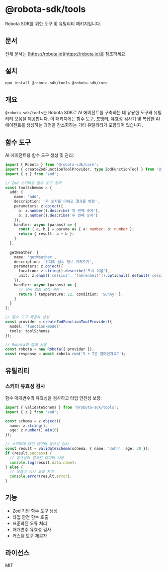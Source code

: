 # @robota-sdk/tools

Robota SDK를 위한 도구 및 유틸리티 패키지입니다.

## 문서

전체 문서는 [https://robota.io](https://robota.io)를 참조하세요.

## 설치

```bash
npm install @robota-sdk/tools @robota-sdk/core
```

## 개요

`@robota-sdk/tools`는 Robota SDK로 AI 에이전트를 구축하는 데 유용한 도구와 유틸리티 모음을 제공합니다. 이 패키지에는 함수 도구, 포맷터, 유효성 검사기 및 복잡한 AI 에이전트를 생성하는 과정을 간소화하는 기타 유틸리티가 포함되어 있습니다.

## 함수 도구

AI 에이전트용 함수 도구 생성 및 관리:

```typescript
import { Robota } from '@robota-sdk/core';
import { createZodFunctionToolProvider, type ZodFunctionTool } from '@robota-sdk/tools';
import { z } from 'zod';

// Zod 스키마로 함수 도구 정의
const toolSchemas = {
  add: {
    name: 'add',
    description: '두 숫자를 더하고 결과를 반환',
    parameters: z.object({
      a: z.number().describe('첫 번째 숫자'),
      b: z.number().describe('두 번째 숫자')
    }),
    handler: async (params) => {
      const { a, b } = params as { a: number; b: number };
      return { result: a + b };
    }
  },
  
  getWeather: {
    name: 'getWeather',
    description: '위치의 날씨 정보 가져오기',
    parameters: z.object({
      location: z.string().describe('도시 이름'),
      unit: z.enum(['celsius', 'fahrenheit']).optional().default('celsius')
    }),
    handler: async (params) => {
      // 날씨 조회 로직 구현
      return { temperature: 22, condition: 'Sunny' };
    }
  }
};

// 함수 도구 제공자 생성
const provider = createZodFunctionToolProvider({
  model: 'function-model',
  tools: toolSchemas
});

// Robota와 함께 사용
const robota = new Robota({ provider });
const response = await robota.run('5 + 7은 얼마인가요?');
```

## 유틸리티

### 스키마 유효성 검사

함수 매개변수의 유효성을 검사하고 타입 안전성 보장:

```typescript
import { validateSchema } from '@robota-sdk/tools';
import { z } from 'zod';

const schema = z.object({
  name: z.string(),
  age: z.number().min(0)
});

// 스키마에 대한 데이터 유효성 검사
const result = validateSchema(schema, { name: 'John', age: 30 });
if (result.success) {
  // 유효성이 검사된 데이터 사용
  console.log(result.data.name);
} else {
  // 유효성 검사 오류 처리
  console.error(result.error);
}
```

## 기능

- Zod 기반 함수 도구 생성
- 타입 안전 함수 호출
- 표준화된 오류 처리
- 매개변수 유효성 검사
- 커스텀 도구 제공자

## 라이선스

MIT 